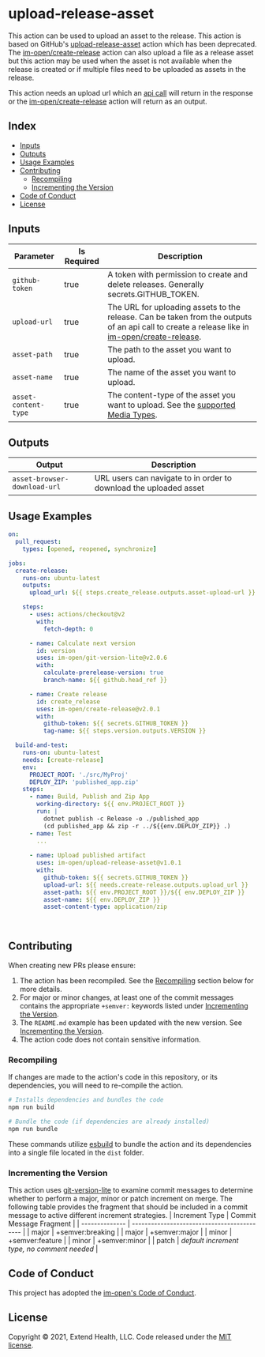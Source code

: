 # upload-release-asset

This action can be used to upload an asset to the release.  This action is based on GitHub's [upload-release-asset] action which has been deprecated.  The [im-open/create-release] action can also upload a file as a release asset but this action may be used when the asset is not available when the release is created or if multiple files need to be uploaded as assets in the release.

This action needs an upload url which an [api call] will return in the response or the [im-open/create-release] action will return as an output.

## Index

- [Inputs](#inputs)
- [Outputs](#outputs)
- [Usage Examples](#usage-examples)
- [Contributing](#contributing)
  - [Recompiling](#recompiling)
  - [Incrementing the Version](#incrementing-the-version)
- [Code of Conduct](#code-of-conduct)
- [License](#license)
   
## Inputs
| Parameter            | Is Required | Description                                                                                                                                      |
| -------------------- | ----------- | ------------------------------------------------------------------------------------------------------------------------------------------------ |
| `github-token`       | true        | A token with permission to create and delete releases.  Generally secrets.GITHUB_TOKEN.                                                          |
| `upload-url`         | true        | The URL for uploading assets to the release.  Can be taken from the outputs of an api call to create a release like in [im-open/create-release]. |
| `asset-path`         | true        | The path to the asset you want to upload.                                                                                                        |
| `asset-name`         | true        | The name of the asset you want to upload.                                                                                                        |
| `asset-content-type` | true        | The content-type of the asset you want to upload. See the [supported Media Types].                                                               |

## Outputs
| Output                       | Description                                                       |
| ---------------------------- | ----------------------------------------------------------------- |
| `asset-browser-download-url` | URL users can navigate to in order to download the uploaded asset |

## Usage Examples

```yml
on: 
  pull_request:
    types: [opened, reopened, synchronize]

jobs:
  create-release:
    runs-on: ubuntu-latest
    outputs:
      upload_url: ${{ steps.create_release.outputs.asset-upload-url }}

    steps:
      - uses: actions/checkout@v2
        with: 
          fetch-depth: 0

      - name: Calculate next version
        id: version
        uses: im-open/git-version-lite@v2.0.6
        with:
          calculate-prerelease-version: true
          branch-name: ${{ github.head_ref }}

      - name: Create release
        id: create_release
        uses: im-open/create-release@v2.0.1
        with:
          github-token: ${{ secrets.GITHUB_TOKEN }}
          tag-name: ${{ steps.version.outputs.VERSION }}

  build-and-test:
    runs-on: ubuntu-latest
    needs: [create-release]
    env:
      PROJECT_ROOT: './src/MyProj'
      DEPLOY_ZIP: 'published_app.zip'
    steps:
      - name: Build, Publish and Zip App
        working-directory: ${{ env.PROJECT_ROOT }}
        run: |
          dotnet publish -c Release -o ./published_app 
          (cd published_app && zip -r ../${{env.DEPLOY_ZIP}} .)
      - name: Test
        ...
      
      - name: Upload published artifact
        uses: im-open/upload-release-asset@v1.0.1
        with: 
          github-token: ${{ secrets.GITHUB_TOKEN }}
          upload-url: ${{ needs.create-release.outputs.upload_url }}
          asset-path: ${{ env.PROJECT_ROOT }}/${{ env.DEPLOY_ZIP }}
          asset-name: ${{ env.DEPLOY_ZIP }}
          asset-content-type: application/zip
          
      

```

## Contributing

When creating new PRs please ensure:
1. The action has been recompiled.  See the [Recompiling](#recompiling) section below for more details.
2. For major or minor changes, at least one of the commit messages contains the appropriate `+semver:` keywords listed under [Incrementing the Version](#incrementing-the-version).
3. The `README.md` example has been updated with the new version.  See [Incrementing the Version](#incrementing-the-version).
4. The action code does not contain sensitive information.

### Recompiling

If changes are made to the action's code in this repository, or its dependencies, you will need to re-compile the action.

```sh
# Installs dependencies and bundles the code
npm run build

# Bundle the code (if dependencies are already installed)
npm run bundle
```

These commands utilize [esbuild](https://esbuild.github.io/getting-started/#bundling-for-node) to bundle the action and
its dependencies into a single file located in the `dist` folder.

### Incrementing the Version

This action uses [git-version-lite] to examine commit messages to determine whether to perform a major, minor or patch increment on merge.  The following table provides the fragment that should be included in a commit message to active different increment strategies.
| Increment Type | Commit Message Fragment                     |
| -------------- | ------------------------------------------- |
| major          | +semver:breaking                            |
| major          | +semver:major                               |
| minor          | +semver:feature                             |
| minor          | +semver:minor                               |
| patch          | *default increment type, no comment needed* |

## Code of Conduct

This project has adopted the [im-open's Code of Conduct](https://github.com/im-open/.github/blob/master/CODE_OF_CONDUCT.md).

## License

Copyright &copy; 2021, Extend Health, LLC. Code released under the [MIT license](LICENSE).

[git-version-lite]: https://github.com/im-open/git-version-lite
[upload-release-asset]: https://github.com/actions/upload-release-asset
[im-open/create-release]: https://github.com/im-open/create-release
[api call]: https://docs.github.com/en/rest/reference/repos#create-a-release
[supported Media Types]: https://www.iana.org/assignments/media-types/media-types.xhtml
